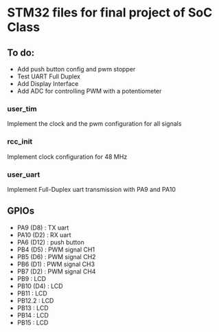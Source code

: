 # STM32 files for final project of SoC Class

## To do:
- Add push button config and pwm stopper 
- Test UART Full Duplex
- Add Display Interface
- Add ADC for controlling PWM with a potentiometer

### user_tim
Implement the clock and the pwm configuration for all signals

### rcc_init
Implement clock configuration for 48 MHz

### user_uart
Implement Full-Duplex uart transmission with PA9 and PA10

## GPIOs
- PA9 (D8)	: TX uart 
- PA10 (D2)	: RX uart
- PA6 (D12)	: push button
- PB4 (D5)	: PWM signal CH1
- PB5 (D6)	: PWM signal CH2
- PB6 (D1)	: PWM signal CH3
- PB7 (D2)	: PWM signal CH4
- PB9 		: LCD
- PB10 (D4) : LCD 
- PB11 		: LCD 
- PB12.2	: LCD
- PB13		: LCD
- PB14 		: LCD
- PB15 		: LCD

		